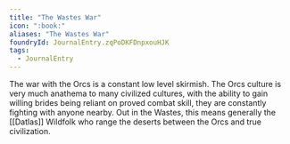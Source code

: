 ```yaml
---
title: "The Wastes War"
icon: ":book:"
aliases: "The Wastes War"
foundryId: JournalEntry.zqPoDKFDnpxouHJK
tags:
  - JournalEntry
---
```


The war with the Orcs is a constant low level skirmish. The Orcs culture is very much anathema to many civilized cultures, with the ability to gain willing brides being reliant on proved combat skill, they are constantly fighting with anyone nearby. Out in the Wastes, this means generally the [[Datlas]] Wildfolk who range the deserts between the Orcs and true civilization.